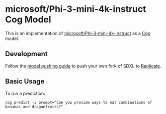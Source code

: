 # microsoft/Phi-3-mini-4k-instruct Cog Model

This is an implementation of [microsoft/Phi-3-mini-4k-instruct](https://huggingface.co/microsoft/Phi-3-mini-4k-instruct) as a [Cog](https://github.com/replicate/cog) model.

## Development

Follow the [model pushing guide](https://replicate.com/docs/guides/push-a-model) to push your own fork of SDXL to [Replicate](https://replicate.com).

## Basic Usage

To run a prediction:

    cog predict -i prompt="Can you provide ways to eat combinations of bananas and dragonfruits?"
